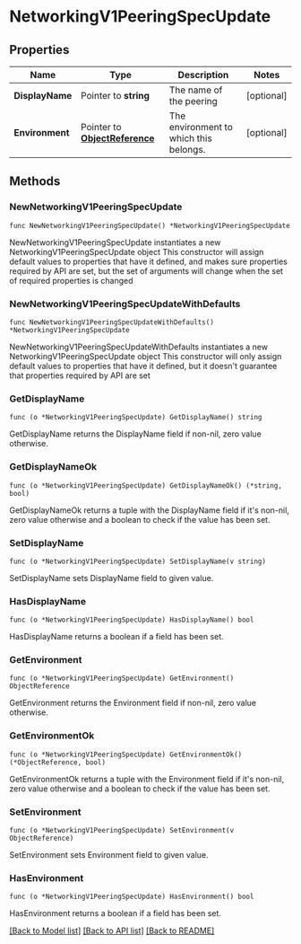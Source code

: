 # NetworkingV1PeeringSpecUpdate

## Properties

Name | Type | Description | Notes
------------ | ------------- | ------------- | -------------
**DisplayName** | Pointer to **string** | The name of the peering | [optional] 
**Environment** | Pointer to [**ObjectReference**](ObjectReference.md) | The environment to which this belongs. | [optional] 

## Methods

### NewNetworkingV1PeeringSpecUpdate

`func NewNetworkingV1PeeringSpecUpdate() *NetworkingV1PeeringSpecUpdate`

NewNetworkingV1PeeringSpecUpdate instantiates a new NetworkingV1PeeringSpecUpdate object
This constructor will assign default values to properties that have it defined,
and makes sure properties required by API are set, but the set of arguments
will change when the set of required properties is changed

### NewNetworkingV1PeeringSpecUpdateWithDefaults

`func NewNetworkingV1PeeringSpecUpdateWithDefaults() *NetworkingV1PeeringSpecUpdate`

NewNetworkingV1PeeringSpecUpdateWithDefaults instantiates a new NetworkingV1PeeringSpecUpdate object
This constructor will only assign default values to properties that have it defined,
but it doesn't guarantee that properties required by API are set

### GetDisplayName

`func (o *NetworkingV1PeeringSpecUpdate) GetDisplayName() string`

GetDisplayName returns the DisplayName field if non-nil, zero value otherwise.

### GetDisplayNameOk

`func (o *NetworkingV1PeeringSpecUpdate) GetDisplayNameOk() (*string, bool)`

GetDisplayNameOk returns a tuple with the DisplayName field if it's non-nil, zero value otherwise
and a boolean to check if the value has been set.

### SetDisplayName

`func (o *NetworkingV1PeeringSpecUpdate) SetDisplayName(v string)`

SetDisplayName sets DisplayName field to given value.

### HasDisplayName

`func (o *NetworkingV1PeeringSpecUpdate) HasDisplayName() bool`

HasDisplayName returns a boolean if a field has been set.

### GetEnvironment

`func (o *NetworkingV1PeeringSpecUpdate) GetEnvironment() ObjectReference`

GetEnvironment returns the Environment field if non-nil, zero value otherwise.

### GetEnvironmentOk

`func (o *NetworkingV1PeeringSpecUpdate) GetEnvironmentOk() (*ObjectReference, bool)`

GetEnvironmentOk returns a tuple with the Environment field if it's non-nil, zero value otherwise
and a boolean to check if the value has been set.

### SetEnvironment

`func (o *NetworkingV1PeeringSpecUpdate) SetEnvironment(v ObjectReference)`

SetEnvironment sets Environment field to given value.

### HasEnvironment

`func (o *NetworkingV1PeeringSpecUpdate) HasEnvironment() bool`

HasEnvironment returns a boolean if a field has been set.


[[Back to Model list]](../README.md#documentation-for-models) [[Back to API list]](../README.md#documentation-for-api-endpoints) [[Back to README]](../README.md)


